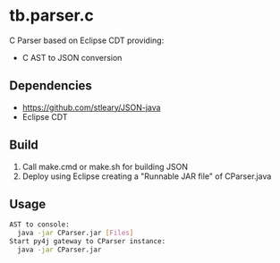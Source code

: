 # tb.parser.c

C Parser based on Eclipse CDT providing:

- C AST to JSON conversion

## Dependencies

- https://github.com/stleary/JSON-java
- Eclipse CDT

## Build

1. Call make.cmd or make.sh for building JSON
2. Deploy using Eclipse creating a "Runnable JAR file" of CParser.java

## Usage

~~~bash
AST to console:
  java -jar CParser.jar [Files]
Start py4j gateway to CParser instance:
  java -jar CParser.jar
~~~

